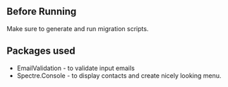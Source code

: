 ## Before Running
Make sure to generate and run migration scripts.
## Packages used
* EmailValidation - to validate input emails
* Spectre.Console - to display contacts and create nicely looking menu.